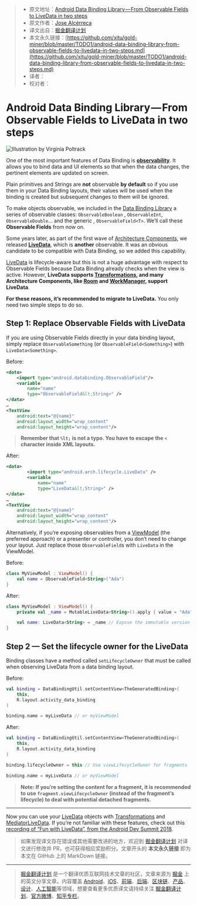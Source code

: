> * 原文地址：[Android Data Binding Library — From Observable Fields to LiveData in two steps](https://medium.com/androiddevelopers/android-data-binding-library-from-observable-fields-to-livedata-in-two-steps-690a384218f2)
> * 原文作者：[Jose Alcérreca](https://medium.com/@JoseAlcerreca)
> * 译文出自：[掘金翻译计划](https://github.com/xitu/gold-miner)
> * 本文永久链接：[https://github.com/xitu/gold-miner/blob/master/TODO1/android-data-binding-library-from-observable-fields-to-livedata-in-two-steps.md](https://github.com/xitu/gold-miner/blob/master/TODO1/android-data-binding-library-from-observable-fields-to-livedata-in-two-steps.md)
> * 译者：
> * 校对者：

# Android Data Binding Library — From Observable Fields to LiveData in two steps

![Illustration by [Virginia Poltrack](https://twitter.com/vpoltrack)](https://cdn-images-1.medium.com/max/8418/1*QhbnhjTMT9gTIP36Lo7-mQ.png)

One of the most important features of Data Binding is [**observability**](https://developer.android.com/topic/libraries/data-binding/observability). It allows you to bind data and UI elements so that when the data changes, the pertinent elements are updated on screen.

Plain primitives and Strings are **not** observable **by default** so if you use them in your Data Binding layouts, their values will be used when the binding is created but subsequent changes to them will be ignored.

To make objects observable, we included in the [Data Binding Library](https://developer.android.com/topic/libraries/data-binding/) a series of observable classes: `ObservableBoolean` , `ObservableInt`, `ObservableDouble`… and the generic , `ObservableField<T>`. We’ll call these **Observable Fields** from now on.

Some years later, as part of the first wave of [Architecture Components](https://developer.android.com/topic/libraries/architecture), we released [**LiveData**](https://developer.android.com/topic/libraries/architecture/livedata), which is **another** observable. It was an obvious candidate to be compatible with Data Binding, so we added this capability.

[LiveData](https://developer.android.com/topic/libraries/architecture/livedata) is lifecycle-aware but this is not a huge advantage with respect to Observable Fields because Data Binding already checks when the view is active. However, **LiveData supports [Transformations](https://developer.android.com/reference/android/arch/lifecycle/Transformations), and many Architecture Components, like [Room](https://developer.android.com/topic/libraries/architecture/room) and [WorkManager](https://developer.android.com/reference/androidx/work/WorkManager), support LiveData**.

**For these reasons, it’s recommended to migrate to LiveData.** You only need two simple steps to do so.

## Step 1: Replace Observable Fields with LiveData

If you are using Observable Fields directly in your data binding layout, simply replace `ObservableSomething` (or `ObservableField<Something>`) with `LiveData<Something>`.

Before:

```XML
<data>
    <import type="android.databinding.ObservableField"/>
    <variable 
        name="name" 
        type="ObservableField&lt;String>" />
</data>
…
<TextView
    android:text="@{name}"
    android:layout_width="wrap_content"
    android:layout_height="wrap_content"/>

```

> **Remember that `%lt;` is not a typo. You have to escape the `<` character inside XML layouts.**

After:

```XML
<data>
        <import type="android.arch.lifecycle.LiveData" />
        <variable
            name="name"
            type="LiveData&lt;String>" />
</data>
…
<TextView
    android:text="@{name}"
    android:layout_width="wrap_content"
    android:layout_height="wrap_content"/>

```

Alternatively, if you’re exposing observables from a [ViewModel](https://developer.android.com/topic/libraries/architecture/viewmodel) (the preferred approach) or a presenter or controller, you don’t need to change your layout. Just replace those `ObservableField`s with `LiveData` in the ViewModel.

Before:

```Kotlin
class MyViewModel : ViewModel() {
    val name = ObservableField<String>("Ada")
}

```

After:

```Kotlin
class MyViewModel : ViewModel() {
    private val _name = MutableLiveData<String>().apply { value = "Ada" }

    val name: LiveData<String> = _name // Expose the immutable version of the LiveData
}

```

## Step 2 — Set the lifecycle owner for the LiveData

Binding classes have a method called `setLifecycleOwner` that must be called when observing LiveData from a data binding layout.

Before:

```Kotlin
val binding = DataBindingUtil.setContentView<TheGeneratedBinding>(
    this,
    R.layout.activity_data_binding
)

binding.name = myLiveData // or myViewModel
```

After:

```Kotlin
val binding = DataBindingUtil.setContentView<TheGeneratedBinding>(
    this,
    R.layout.activity_data_binding
)

binding.lifecycleOwner = this // Use viewLifecycleOwner for fragments

binding.name = myLiveData // or myViewModel

```

> **Note: If you’re setting the content for a fragment, it is recommended to use `fragment.viewLifecycleOwner` (instead of the fragment’s lifecycle) to deal with potential detached fragments.**

---

Now you can use your [LiveData](https://developer.android.com/topic/libraries/architecture/livedata) objects with [Transformations](https://developer.android.com/reference/android/arch/lifecycle/Transformations) and [MediatorLiveData](https://developer.android.com/reference/android/arch/lifecycle/MediatorLiveData). If you’re not familiar with these features, check out this [recording of “Fun with LiveData”, from the Android Dev Summit 2018](https://www.youtube.com/watch?v=2rO4r-JOQtA).

> 如果发现译文存在错误或其他需要改进的地方，欢迎到 [掘金翻译计划](https://github.com/xitu/gold-miner) 对译文进行修改并 PR，也可获得相应奖励积分。文章开头的 **本文永久链接** 即为本文在 GitHub 上的 MarkDown 链接。

---

> [掘金翻译计划](https://github.com/xitu/gold-miner) 是一个翻译优质互联网技术文章的社区，文章来源为 [掘金](https://juejin.im) 上的英文分享文章。内容覆盖 [Android](https://github.com/xitu/gold-miner#android)、[iOS](https://github.com/xitu/gold-miner#ios)、[前端](https://github.com/xitu/gold-miner#前端)、[后端](https://github.com/xitu/gold-miner#后端)、[区块链](https://github.com/xitu/gold-miner#区块链)、[产品](https://github.com/xitu/gold-miner#产品)、[设计](https://github.com/xitu/gold-miner#设计)、[人工智能](https://github.com/xitu/gold-miner#人工智能)等领域，想要查看更多优质译文请持续关注 [掘金翻译计划](https://github.com/xitu/gold-miner)、[官方微博](http://weibo.com/juejinfanyi)、[知乎专栏](https://zhuanlan.zhihu.com/juejinfanyi)。
